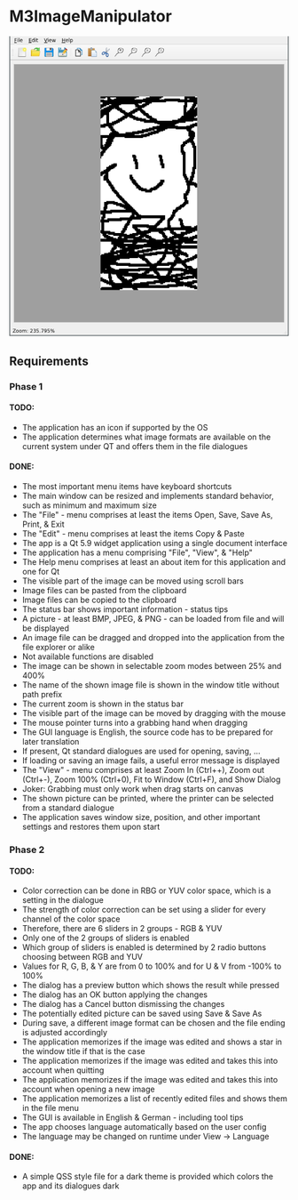 # M3ImageManipulator

![Screenshot](images/screenshot.png)

## Requirements

### Phase 1

#### TODO:

* The application has an icon if supported by the OS <!--TODO: Test-->
* The application determines what image formats are available on the current system under QT and offers them in the file dialogues

#### DONE:

* The most important menu items have keyboard shortcuts
* The main window can be resized and implements standard behavior, such as minimum and maximum size
* The "File" - menu comprises at least the items Open, Save, Save As, Print, & Exit
* The "Edit" - menu comprises at least the items Copy & Paste
* The app is a Qt 5.9 widget application using a single document interface
* The application has a menu comprising "File", "View", & "Help"
* The Help menu comprises at least an about item for this application and one for Qt
* The visible part of the image can be moved using scroll bars
* Image files can be pasted from the clipboard
* Image files can be copied to the clipboard
* The status bar shows important information - status tips
* A picture - at least BMP, JPEG, & PNG - can be loaded from file and will be displayed
* An image file can be dragged and dropped into the application from the file explorer or alike
* Not available functions are disabled
* The image can be shown in selectable zoom modes between 25% and 400%
* The name of the shown image file is shown in the window title without path prefix
* The current zoom is shown in the status bar
* The visible part of the image can be moved by dragging with the mouse
* The mouse pointer turns into a grabbing hand when dragging
* The GUI language is English, the source code has to be prepared for later translation
* If present, Qt standard dialogues are used for opening, saving, ...
* If loading or saving an image fails, a useful error message is displayed
* The "View" - menu comprises at least Zoom In (Ctrl++), Zoom out (Ctrl+-), Zoom 100% (Ctrl+0), Fit to Window (Ctrl+F), and Show Dialog
* Joker: Grabbing must only work when drag starts on canvas
* The shown picture can be printed, where the printer can be selected from a standard dialogue
* The application saves window size, position, and other important settings and restores them upon start

### Phase 2

#### TODO:

* Color correction can be done in RBG or YUV color space, which is a setting in the dialogue
* The strength of color correction can be set using a slider for every channel of the color space
* Therefore, there are 6 sliders in 2 groups - RGB & YUV
* Only one of the 2 groups of sliders is enabled
* Which group of sliders is enabled is determined by 2 radio buttons choosing between RGB and YUV
* Values for R, G, B, & Y are from 0 to 100% and for U & V from -100% to 100%
* The dialog has a preview button which shows the result while pressed
* The dialog has an OK button applying the changes
* The dialog has a Cancel button dismissing the changes
* The potentially edited picture can be saved using Save & Save As
* During save, a different image format can be chosen and the file ending is adjusted accordingly
* The application memorizes if the image was edited and shows a star in the window title if that is the case
* The application memorizes if the image was edited and takes this into account when quitting
* The application memorizes if the image was edited and takes this into account when opening a new image
* The application memorizes a list of recently edited files and shows them in the file menu
* The GUI is available in English & German - including tool tips
* The app chooses language automatically based on the user config
* The language may be changed on runtime under View -> Language

#### DONE:

* A simple QSS style file for a dark theme is provided which colors the app and its dialogues dark
